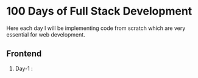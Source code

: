 # 100 Days of Full Stack Development

Here each day I will be implementing code from scratch which are very essential for web development. 

## Frontend
1. Day-1 : 
